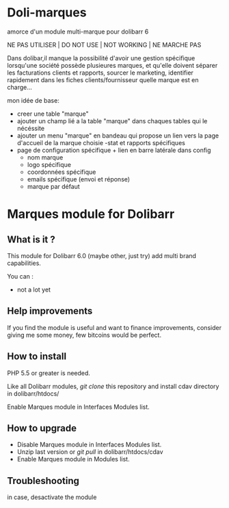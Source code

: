 # Doli-marques
amorce d'un module multi-marque pour dolibarr 6 

NE PAS UTILISER |  DO NOT USE | NOT WORKING | NE MARCHE PAS

Dans dolibar,il manque la possibilité d'avoir une gestion spécifique lorsqu'une société possède plusieures marques, et qu'elle doivent séparer les facturations clients et rapports, sourcer le marketing, identifier rapidement dans les fiches clients/fournisseur quelle marque est en charge...

mon  idée de base:
- creer une table "marque"
- ajouter un champ lié a la table "marque" dans chaques tables qui le nécéssite
- ajouter un menu "marque" en bandeau qui propose un lien vers la page d'accueil de la marque choisie
  -stat et rapports spécifiques
- page de configuration spécifique + lien en barre latérale dans config 
  - nom marque
  - logo spécifique
  - coordonnées spécifique
  - emails spécifique (envoi et réponse)
  - marque par défaut


# Marques module for Dolibarr

## What is it ?

This module for Dolibarr 6.0 (maybe other, just try) add multi brand capabilities.

You can :

 * not a lot yet

## Help improvements

If you find the module is useful and want to finance improvements, consider giving me some money, few bitcoins would be perfect. 

## How to install

PHP 5.5 or greater is needed.

Like all Dolibarr modules, _git clone_ this repository and install cdav directory in dolibarr/htdocs/

Enable Marques module in Interfaces Modules list.

## How to upgrade

* Disable Marques module in Interfaces Modules list.
* Unzip last version or _git pull_ in dolibarr/htdocs/cdav
* Enable Marques module in Modules list.



## Troubleshooting

in case, desactivate the module
